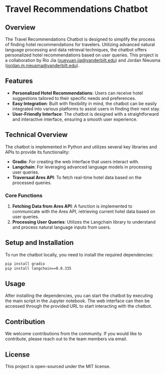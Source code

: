 # Travel Recommendations Chatbot

## Overview

The Travel Recommendations Chatbot is designed to simplify the process of finding hotel recommendations for travelers. Utilizing advanced natural language processing and data retrieval techniques, the chatbot offers personalized hotel recommendations based on user queries. This project is a collaboration by Rio Jia (xueyuan.jia@vanderbilt.edu) and Jordan Nieusma (jordan.m.nieusma@vanderbilt.edu).

## Features

- **Personalized Hotel Recommendations**: Users can receive hotel suggestions tailored to their specific needs and preferences.
- **Easy Integration**: Built with flexibility in mind, the chatbot can be easily integrated into various platforms to assist users in finding their next stay.
- **User-Friendly Interface**: The chatbot is designed with a straightforward and interactive interface, ensuring a smooth user experience.

## Technical Overview

The chatbot is implemented in Python and utilizes several key libraries and APIs to provide its functionality:

- **Gradio**: For creating the web interface that users interact with.
- **Langchain**: For leveraging advanced language models in processing user queries.
- **Traversaal Ares API**: To fetch real-time hotel data based on the processed queries.

### Core Functions

1. **Fetching Data from Ares API**: A function is implemented to communicate with the Ares API, retrieving current hotel data based on user queries.
2. **Processing User Queries**: Utilizes the Langchain library to understand and process natural language inputs from users.

## Setup and Installation

To run the chatbot locally, you need to install the required dependencies:

```bash
pip install gradio
pip install langchain==0.0.335
```

## Usage

After installing the dependencies, you can start the chatbot by executing the main script in the Jupyter notebook. The web interface can then be accessed through the provided URL to start interacting with the chatbot.

## Contribution

We welcome contributions from the community. If you would like to contribute, please reach out to the team members via email.

## License

This project is open-sourced under the MIT license.
